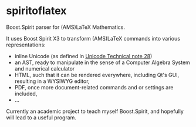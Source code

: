 # spiritoflatex

Boost.Spirit parser for (AMS)LaTeX Mathematics.

It uses Boost Spirit X3 to transform (AMS)LaTeX commands into various representations:
 - inline Unicode (as defined in [Unicode Technical note 28](http://unicode.org/notes/tn28/UTN28-PlainTextMath-v3.pdf))
 - an AST, ready to manipulate in the sense of a Computer Algebra System and numerical calculator
 - HTML, such that it can be rendered everywhere, including Qt's GUI, resulting in a WYSIWYG editor,
 - PDF, once more document-related commands and or settings are included,
 - ...

Currently an academic project to teach myself Boost.Spirit, and hopefully will lead to a useful
program.

